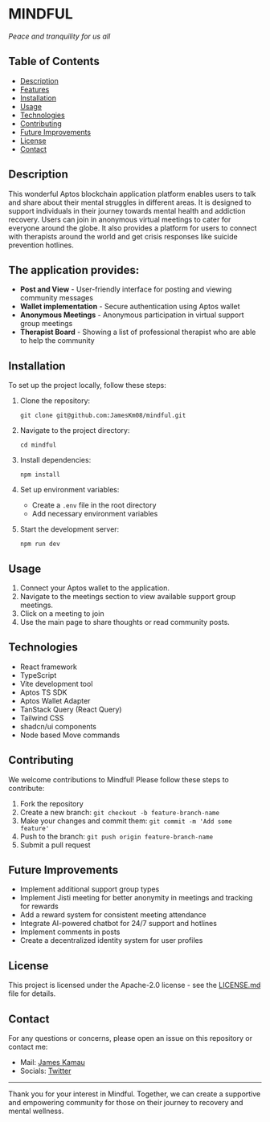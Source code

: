 # MINDFUL
*Peace and tranquility for us all*

## Table of Contents
- [Description](#description)
- [Features](#features)
- [Installation](#installation)
- [Usage](#usage)
- [Technologies](#technologies)
- [Contributing](#contributing)
- [Future Improvements](#future-improvements)
- [License](#license)
- [Contact](#contact)

## Description
This wonderful Aptos blockchain application platform enables users to talk and share about their mental struggles in different areas.
It is designed to support individuals in their journey towards mental health and addiction recovery.
Users can join in anonymous virtual meetings to cater for everyone around the globe. It also provides a platform for users to connect with therapists around the world and get crisis responses like suicide prevention hotlines.

## The application provides:

- **Post and View** - User-friendly interface for posting and viewing community messages
- **Wallet implementation** - Secure authentication using Aptos wallet
- **Anonymous Meetings** - Anonymous participation in virtual support group meetings
- **Therapist Board** - Showing a list of professional therapist who are able to help the community

## Installation

To set up the project locally, follow these steps:

1. Clone the repository:
   ```
   git clone git@github.com:JamesKm08/mindful.git
   ```
2. Navigate to the project directory:
   ```
   cd mindful
   ```
3. Install dependencies:
   ```
   npm install
   ```
4. Set up environment variables:
    - Create a `.env` file in the root directory
    - Add necessary environment variables

5. Start the development server:
   ```
   npm run dev
   ```

## Usage

1. Connect your Aptos wallet to the application.
2. Navigate to the meetings section to view available support group meetings.
3. Click on a meeting to join
4. Use the main page to share thoughts or read community posts.

## Technologies

- React framework
- TypeScript
- Vite development tool
- Aptos TS SDK
- Aptos Wallet Adapter
- TanStack Query (React Query)
- Tailwind CSS
- shadcn/ui components
- Node based Move commands

## Contributing

We welcome contributions to Mindful! Please follow these steps to contribute:

1. Fork the repository
2. Create a new branch: `git checkout -b feature-branch-name`
3. Make your changes and commit them: `git commit -m 'Add some feature'`
4. Push to the branch: `git push origin feature-branch-name`
5. Submit a pull request

## Future Improvements

- Implement additional support group types
- Implement Jisti meeting for better anonymity in meetings and tracking for rewards
- Add a reward system for consistent meeting attendance
- Integrate AI-powered chatbot for 24/7 support and hotlines
- Implement comments in posts
- Create a decentralized identity system for user profiles

## License

This project is licensed under the Apache-2.0 license - see the [LICENSE.md](LICENSE.md) file for details.

## Contact

For any questions or concerns, please open an issue on this repository or contact me:

- Mail: [James Kamau](mailto:jmkamau08@gmail.com)
- Socials: [Twitter](https://x.com/KamauTheSecond)

---

Thank you for your interest in Mindful. Together, we can create a supportive and empowering community for those on their journey to recovery and mental wellness.